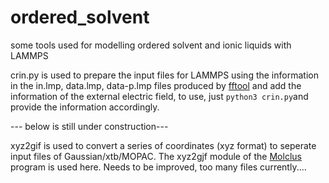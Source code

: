# ordered_solvent

some tools used for modelling ordered solvent and ionic liquids with LAMMPS

crin.py is used to prepare the input files for LAMMPS using the information in the in.lmp, data.lmp, data-p.lmp files produced by [fftool](https://github.com/agiliopadua/fftool) and add the information of the external electric field, to use, just ```python3 crin.py```and provide the information accordingly. 

--- below is still under construction---

xyz2gif is used to convert a series of coordinates (xyz format) to seperate input files of Gaussian/xtb/MOPAC. The xyz2gjf module of the [Molclus](http://www.keinsci.com/research/molclus.html) program is used here. Needs to be improved, too many files currently....
